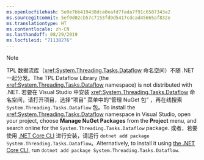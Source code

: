 ```yaml
---
ms.openlocfilehash: 5e0e7bb419438dca0eafd7fada7f91c6587343a2
ms.sourcegitcommit: 5ef0d02cb57c7153fd9d5417cdcad45665af832e
ms.translationtype: HT
ms.contentlocale: zh-CN
ms.lasthandoff: 08/29/2019
ms.locfileid: "71138276"
---
```

> [!NOTE]
> <span data-ttu-id="8cee2-101">TPL 数据流库（<xref:System.Threading.Tasks.Dataflow> 命名空间）不随 .NET 一起分发。</span><span class="sxs-lookup"><span data-stu-id="8cee2-101">The TPL Dataflow Library (the <xref:System.Threading.Tasks.Dataflow> namespace) is not distributed with .NET.</span></span> <span data-ttu-id="8cee2-102">若要在 Visual Studio 中安装 <xref:System.Threading.Tasks.Dataflow> 命名空间，请打开项目，选择“项目”  菜单中的“管理 NuGet 包”  ，再在线搜索 `System.Threading.Tasks.Dataflow` 包。</span><span class="sxs-lookup"><span data-stu-id="8cee2-102">To install the <xref:System.Threading.Tasks.Dataflow> namespace in Visual Studio, open your project, choose **Manage NuGet Packages** from the **Project** menu, and search online for the `System.Threading.Tasks.Dataflow` package.</span></span> <span data-ttu-id="8cee2-103">或者，若要使用 [.NET Core CLI](~/docs/core/tools/index.md) 进行安装，请运行 `dotnet add package System.Threading.Tasks.Dataflow`。</span><span class="sxs-lookup"><span data-stu-id="8cee2-103">Alternatively, to install it using [the .NET Core CLI](~/docs/core/tools/index.md), run `dotnet add package System.Threading.Tasks.Dataflow`.</span></span>
